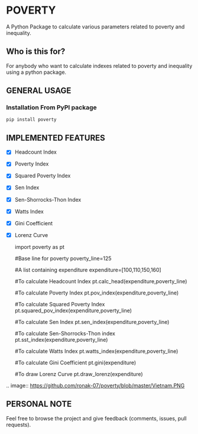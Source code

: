 
POVERTY
===========

A Python Package to calculate various parameters related to poverty and inequality.

Who is this for?
----------------
For anybody who want to calculate indexes related to poverty and inequality using a python package.

GENERAL USAGE
-------------

### Installation From PyPI package

    pip install poverty

IMPLEMENTED FEATURES
---------------
- [x] Headcount Index
- [x] Poverty Index
- [x] Squared Poverty Index
- [x] Sen Index
- [x] Sen-Shorrocks-Thon Index
- [x] Watts Index
- [x] Gini Coefficient
- [x] Lorenz Curve

	import poverty as pt

	#Base line for poverty
	poverty_line=125

	#A list containing expenditure
	expenditure=[100,110,150,160]

	#To calculate Headcount Index
	pt.calc_head(expenditure,poverty_line)

	#To calculate Poverty Index
	pt.pov_index(expenditure,poverty_line)

	#To calculate Squared Poverty Index
	pt.squared_pov_index(expenditure,poverty_line)

	#To calculate Sen Index
	pt.sen_index(expenditure,poverty_line)

	#To calculate Sen-Shorrocks-Thon index
	pt.sst_index(expenditure,poverty_line)

	#To calculate Watts Index
	pt.watts_index(expenditure,poverty_line)

	#To calculate Gini Coefficient
	pt.gini(expenditure)

	#To draw Lorenz Curve
	pt.draw_lorenz(expenditure)

.. image:: https://github.com/ronak-07/poverty/blob/master/Vietnam.PNG

PERSONAL NOTE
-------------
Feel free to browse the project and give feedback (comments, issues, pull requests).